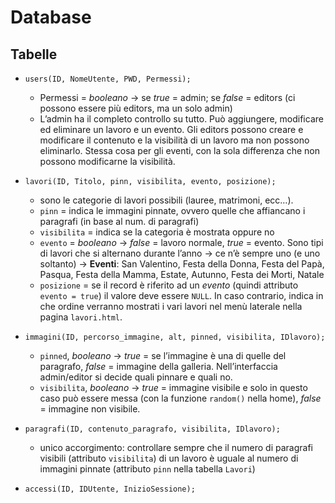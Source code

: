 # Database

## Tabelle

- ```users(ID, NomeUtente, PWD, Permessi);```
  - Permessi = _booleano_ -> se _true_ = admin; se _false_ = editors (ci possono essere più editors, ma un solo admin)  
  - L’admin ha il completo controllo su tutto. Può aggiungere, modificare ed eliminare un lavoro e un evento. Gli editors possono creare e modificare il contenuto e la visibilità di un lavoro ma non possono eliminarlo. Stessa cosa per gli eventi, con la sola differenza che non possono modificarne la visibilità. 

- ```lavori(ID, Titolo, pinn, visibilita, evento, posizione);```
  - sono le categorie di lavori possibili (lauree, matrimoni, ecc…). 
  - ```pinn``` = indica le immagini pinnate, ovvero quelle che affiancano i paragrafi (in base al num. di paragrafi)
  - ```visibilita``` = indica se la categoria è mostrata oppure no
  - ```evento``` = _booleano_ -> _false_ = lavoro normale, _true_ = evento. Sono tipi di lavori che si alternano durante l’anno -> ce n’è sempre uno (e uno soltanto) -> __Eventi__: San Valentino, Festa della Donna, Festa del Papà, Pasqua, Festa della Mamma, Estate, Autunno, Festa dei Morti, Natale
  - ```posizione``` = se il record è riferito ad un _evento_ (quindi attributo ```evento = true```) il valore deve essere ```NULL```. In caso contrario, indica in che ordine verranno mostrati i vari lavori nel menù laterale nella pagina ```lavori.html```.

- ```immagini(ID, percorso_immagine, alt, pinned, visibilita, IDlavoro);```
  - ```pinned```, _booleano_ -> _true_ = se l’immagine è una di quelle del paragrafo, _false_ = immagine della galleria. Nell’interfaccia admin/editor si decide quali pinnare e quali no.
  - ```visibilita```, _booleano_ -> _true_ = immagine visibile e solo in questo caso può essere messa (con la funzione ```random()``` nella home), _false_ = immagine non visibile. 

- ```paragrafi(ID, contenuto_paragrafo, visibilita, IDlavoro);```
  - unico accorgimento: controllare sempre che il numero di paragrafi visibili (attributo ```visibilita```) di un lavoro è uguale al numero di immagini pinnate (attributo ```pinn``` nella tabella ```Lavori```)

- ```accessi(ID, IDUtente, InizioSessione);```
